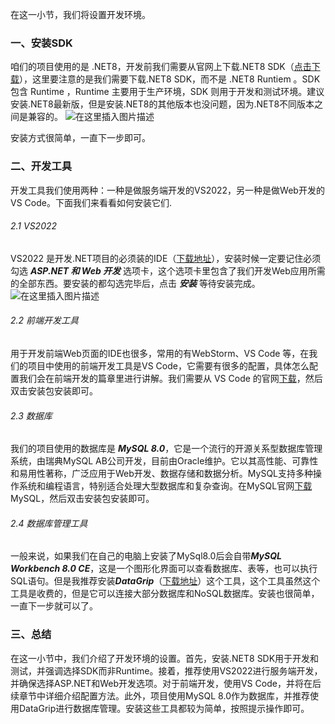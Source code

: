 ﻿在这一小节，我们将设置开发环境。
### 一、安装SDK
咱们的项目使用的是 .NET8，开发前我们需要从官网上下载.NET8 SDK（[点击下载](https://dotnet.microsoft.com/zh-cn/download/dotnet/8.0)），这里要注意的是我们需要下载.NET8 SDK，而不是 .NET8 Runtiem 。SDK 包含 Runtime ，Runtime 主要用于生产环境，SDK 则用于开发和测试环境。建议安装.NET8最新版，但是安装.NET8的其他版本也没问题，因为.NET8不同版本之间是兼容的。
![在这里插入图片描述](https://i-blog.csdnimg.cn/direct/79203d58666c4a2e80b4d609e1c7db7e.png)

安装方式很简单，一直下一步即可。
### 二、开发工具
开发工具我们使用两种：一种是做服务端开发的VS2022，另一种是做Web开发的VS Code。下面我们来看看如何安装它们.
###### 2.1 VS2022
VS2022 是开发.NET项目的必须装的IDE（[下载地址](https://visualstudio.microsoft.com/zh-hans/vs/community/)），安装时候一定要记住必须勾选 ***ASP.NET 和 Web 开发*** 选项卡，这个选项卡里包含了我们开发Web应用所需的全部东西。要安装的都勾选完毕后，点击 ***安装*** 等待安装完成。
![在这里插入图片描述](https://i-blog.csdnimg.cn/direct/759d7ebb34994b03a227e9bd02bee7fb.png)

###### 2.2 前端开发工具
用于开发前端Web页面的IDE也很多，常用的有WebStorm、VS Code 等，在我们的项目中使用的前端开发工具是VS Code，它需要有很多的配置，具体怎么配置我们会在前端开发的篇章里进行讲解。我们需要从 VS Code 的官网[下载](https://code.visualstudio.com/)，然后双击安装包安装即可。

###### 2.3 数据库
我们的项目使用的数据库是 ***MySQL 8.0***，它是一个流行的开源关系型数据库管理系统，由瑞典MySQL AB公司开发，目前由Oracle维护。它以其高性能、可靠性和易用性著称，广泛应用于Web开发、数据存储和数据分析。MySQL支持多种操作系统和编程语言，特别适合处理大型数据库和复杂查询。在MySQL官网[下载](https://www.mysql.com/)MySQL，然后双击安装包安装即可。
###### 2.4 数据库管理工具
一般来说，如果我们在自己的电脑上安装了MySql8.0后会自带***MySQL Workbench 8.0 CE***，这是一个图形化界面可以查看数据库、表等，也可以执行SQL语句。但是我推荐安装***DataGrip***（[下载地址](https://www.jetbrains.com/datagrip/)）这个工具，这个工具虽然这个工具是收费的，但是它可以连接大部分数据库和NoSQL数据库。安装也很简单，一直下一步就可以了。

### 三、总结
在这一小节中，我们介绍了开发环境的设置。首先，安装.NET8 SDK用于开发和测试，并强调选择SDK而非Runtime。接着，推荐使用VS2022进行服务端开发，并确保选择ASP.NET和Web开发选项。对于前端开发，使用VS Code，并将在后续章节中详细介绍配置方法。此外，项目使用MySQL 8.0作为数据库，并推荐使用DataGrip进行数据库管理。安装这些工具都较为简单，按照提示操作即可。
